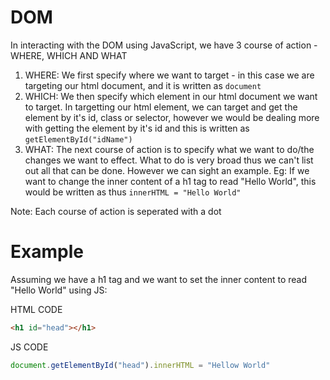 # DOM

In interacting with the DOM using JavaScript, we have 3 course of action - WHERE, WHICH AND WHAT

1. WHERE: We first specify where we want to target - in this case we are targeting our html document, and it is written as `document`
2. WHICH: We then specify which element in our html document we want to target. In targetting our html element, we can target and get the element by it's id, class or selector, however we would be dealing more with getting the element by it's id and this is written as `getElementById("idName")`
3. WHAT: The next course of action is to specify what we want to do/the changes we want to effect. What to do is very broad thus we can't list out all that can be done. However we can sight an example. Eg: If we want to change the inner content of a h1 tag to read "Hello World", this would be written as thus `innerHTML = "Hello World"`

Note: Each course of action is seperated with a dot

# Example

Assuming we have a h1 tag and we want to set the inner content to read "Hello World" using JS:

HTML CODE
```html
<h1 id="head"></h1>
```

JS CODE
```javascript
document.getElementById("head").innerHTML = "Hellow World"
```